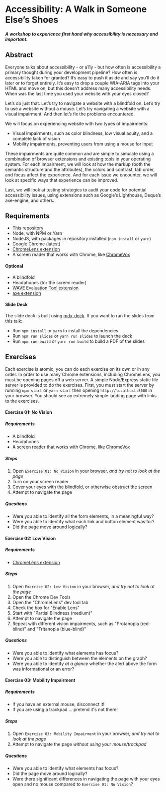 # Accessibility: A Walk in Someone Else’s Shoes

##### A workshop to experience first hand why accessibility is necessary and important.

## Abstract

Everyone talks about accessibility - or a11y - but how often is accessibility a primary thought during your development pipeline? How often is accessibility taken for granted? It’s easy to push it aside and say you’ll do it later or to forget entirely. It’s easy to drop a couple WIA-ARIA tags into your HTML and move on, but this doesn’t address many accessibility needs. When was the last time you used your website with your eyes closed?

Let’s do just that. Let’s try to navigate a website with a blindfold on. Let’s try to use a website without a mouse. Let’s try navigating a website with a visual impairment. And then let’s fix the problems encountered.

We will focus on experiencing website with two types of impairments:
* Visual impairments, such as color blindness, low visual acuity, and a complete lack of vision
* Mobility impairments, preventing users from using a mouse for input

These impairments are quite common and are simple to simulate using a combination of browser extensions and existing tools in your operating system. For each impairment, we will look at how the markup (both the semantic structure and the attributes), the colors and contrast, tab order, and focus affect the experience. And for each issue we encounter, we will look at specific ways that experience can be improved.

Last, we will look at testing strategies to audit your code for potential accessibility issues, using extensions such as Google’s Lighthouse, Deque’s axe-engine, and others.

## Requirements

* This repository
* Node, with NPM or Yarn
* NodeJS, with packages in repository installed (`npm install` or `yarn`)
* Google Chrome (latest)
* [ChromeLens extension](https://chrome.google.com/webstore/detail/chromelens/idikgljglpfilbhaboonnpnnincjhjkd "ChromeLens")
* A screen reader that works with Chrome, like [ChromeVox](http://www.chromevox.com/installing.html "ChromeVox")

#### Optional

* A blindfold
* Headphones (for the screen reader)
* [WAVE Evaluation Tool extension](https://chrome.google.com/webstore/detail/wave-evaluation-tool/jbbplnpkjmmeebjpijfedlgcdilocofh "WAVE Evaluation Tool")
* [axe extension](https://chrome.google.com/webstore/detail/axe/lhdoppojpmngadmnindnejefpokejbdd "axe")

#### Slide Deck

The slide deck is built using [mdx-deck](https://github.com/jxnblk/mdx-deck). If you want to run the slides from this talk:

* Run `npm install` or `yarn` to install the dependencies
* Run `npm run slides` or `yarn run slides` to launch the deck
* Run `npm run build` or `yarn run build` to build a PDF of the slides

## Exercises

Each exercise is atomic, you can do each exercise on its own or in any order. In order to use many Chrome extensions, including ChromeLens, you must be opening
pages off a web server. A simple Node/Express static file server is provided to do the exercises. First, you must start the server by running `npm start` or
`yarn start` then opening `http://localhost:3000` in your browser. You should see an extremely simple landing page with links to the exercises.

#### Exercise 01: No Vision

##### Requirements

* A blindfold
* Headphones
* A screen reader that works with Chrome, like [ChromeVox](http://www.chromevox.com/installing.html "ChromeVox")

##### Steps

1. Open `Exercise 01: No Vision` in your browser, _and try not to look at the page_
2. Turn on your screen reader
3. Cover your eyes with the blindfold, or otherwise obstruct the screen
4. Attempt to navigate the page

##### Questions

* Were you able to identify all the form elements, in a meaningful way?
* Were you able to identify what each link and button element was for?
* Did the page move around logically?

#### Exercise 02: Low Vision

##### Requirements

* [ChromeLens extension](https://chrome.google.com/webstore/detail/chromelens/idikgljglpfilbhaboonnpnnincjhjkd "ChromeLens")

##### Steps

1. Open `Exercise 02: Low Vision` in your browser, _and try not to look at the page_
2. Open the Chrome Dev Tools
3. Open the "ChromeLens" dev tool tab
4. Check the box for "Enable Lens"
5. Start with "Partial Blindness (medium)"
6. Attempt to navigate the page
7. Repeat with different vision impairments, such as "Protanopia (red-blind)" and "Tritanopia (blue-blind)"

##### Questions

* Were you able to identify what elements has focus?
* Were you able to distinguish between the elements on the graph?
* Were you able to identify *at a glance* whether the alert above the form was informational or an error?

#### Exercise 03: Mobility Impairment

##### Requirements

* If you have an external mouse, disconnect it!
* If you are using a trackpad ... pretend it's not there!

##### Steps

1. Open `Exercise 03: Mobility Impairment` in your browser, _and try not to look at the page_
2. Attempt to navigate the page _without using your mouse/trackpad_

##### Questions

* Were you able to identify what elements has focus?
* Did the page move around logically?
* Were there significant differences in navigating the page with your eyes open and no mouse compared to
`Exercise 01: No Vision`?
